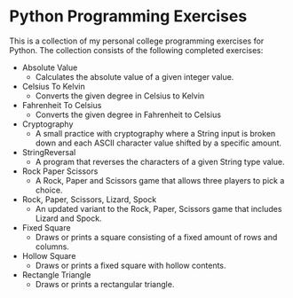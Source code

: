 # Python Programming Exercises
This is a collection of my personal college programming exercises for Python. The collection consists of the following completed exercises:

- Absolute Value
  * Calculates the absolute value of a given integer value.
- Celsius To Kelvin
  * Converts the given degree in Celsius to Kelvin
- Fahrenheit To Celsius
  * Converts the given degree in Fahrenheit to Celsius
- Cryptography
  * A small practice with cryptography where a String input is broken down and each ASCII character value shifted by a specific amount.
- StringReversal
  * A program that reverses the characters of a given String type value.
- Rock Paper Scissors
  * A Rock, Paper and Scissors game that allows three players to pick a choice.
- Rock, Paper, Scissors, Lizard, Spock
  * An updated variant to the Rock, Paper, Scissors game that includes Lizard and Spock.
- Fixed Square
  * Draws or prints a square consisting of a fixed amount of rows and columns.
- Hollow Square
  * Draws or prints a fixed square with hollow contents.
- Rectangle Triangle
  * Draws or prints a rectangular triangle.
